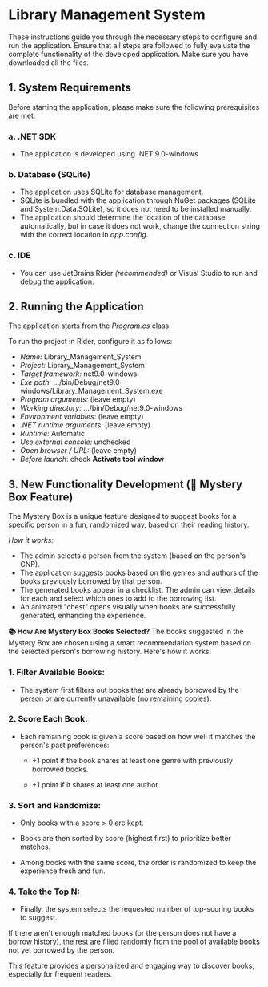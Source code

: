 # Library Management System

These instructions guide you through the necessary steps to configure and run the application. Ensure that all steps are followed to fully evaluate the complete functionality of the developed application. Make sure you have downloaded all the files.

## 1. System Requirements

Before starting the application, please make sure the following prerequisites are met:

### a. .NET SDK
  -  The application is developed using .NET 9.0-windows

### b. Database (SQLite)
  -  The application uses SQLite for database management.
  -  SQLite is bundled with the application through NuGet packages (SQLite and System.Data.SQLite), so it does not need to be installed manually.
  -  The application should determine the location of the database automatically, but in case it does not work, change the connection string with the correct location in *app.config*.

### c. IDE
  -  You can use JetBrains Rider *(recommended)* or Visual Studio to run and debug the application.


## 2. Running the Application

The application starts from the *Program.cs* class.

To run the project in Rider, configure it as follows:
-  *Name:* Library_Management_System
-  *Project:* Library_Management_System
-  *Target framework:* net9.0-windows
-  *Exe path:* .../bin/Debug/net9.0-windows/Library_Management_System.exe
-  *Program arguments:* (leave empty)
-  *Working directory:* .../bin/Debug/net9.0-windows
-  *Environment variables:* (leave empty)
-  *.NET runtime arguments:* (leave empty)
-  *Runtime:* Automatic
-  *Use external console:* unchecked
-  *Open browser / URL:* (leave empty)
-  *Before launch*: check **Activate tool window**


## 3. New Functionality Development (🎁 Mystery Box Feature)

The Mystery Box is a unique feature designed to suggest books for a specific person in a fun, randomized way, based on their reading history.

*How it works:*
-  The admin selects a person from the system (based on the person's CNP).
-  The application suggests books based on the genres and authors of the books previously borrowed by that person.
-  The generated books appear in a checklist. The admin can view details for each and select which ones to add to the borrowing list.
-  An animated "chest" opens visually when books are successfully generated, enhancing the experience.

**📚 How Are Mystery Box Books Selected?**
The books suggested in the Mystery Box are chosen using a smart recommendation system based on the selected person's borrowing history. Here's how it works:

### 1. Filter Available Books:

 -  The system first filters out books that are already borrowed by the person or are currently unavailable (no remaining copies).

### 2. Score Each Book:

-  Each remaining book is given a score based on how well it matches the person's past preferences:

    -  +1 point if the book shares at least one genre with previously borrowed books.

    -  +1 point if it shares at least one author.

### 3. Sort and Randomize:

-  Only books with a score > 0 are kept.

-  Books are then sorted by score (highest first) to prioritize better matches.

-  Among books with the same score, the order is randomized to keep the experience fresh and fun.

### 4. Take the Top N:

-  Finally, the system selects the requested number of top-scoring books to suggest.

If there aren't enough matched books (or the person does not have a borrow history), the rest are filled randomly from the pool of available books not yet borrowed by the person.


This feature provides a personalized and engaging way to discover books, especially for frequent readers.
